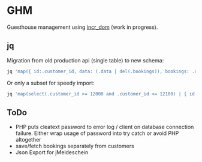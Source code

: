 # GHM

Guesthouse management using [incr_dom](gh:incr_dom) (work in progress).

[gh:incr_dom]: https://github.com/janestreet/incr_dom

## jq

Migration from old production api (single table) to new schema:
```bash
jq 'map({ id:.customer_id, data: (.data | del(.bookings)), bookings: .data.bookings }) | { customers: . }' < data/combit.json > data/combit.migrated.json
```

Or only a subset for speedy import:
```bash
jq 'map(select(.customer_id >= 12000 and .customer_id <= 12100) | { id:.customer_id, data: (.data | del(.bookings)), bookings: .data.bookings }) | { customers: . }' < data/combit.json > data/combit.migrated.json
```

## ToDo

* PHP puts cleatext password to error log / client on database
  connection failure. Either wrap usage of password into try catch
  or avoid PHP altogether
* save/fetch bookings separately from customers
* Json Export for jMeldeschein
